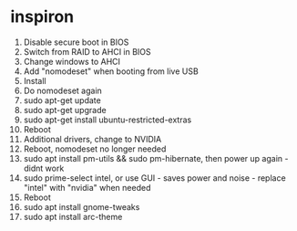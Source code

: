 # inspiron

1. Disable secure boot in BIOS
2. Switch from RAID to AHCI in BIOS 
3. Change windows to AHCI
4. Add "nomodeset" when booting from live USB
5. Install
6. Do nomodeset again
7. sudo apt-get update
8. sudo apt-get upgrade
9. sudo apt-get install ubuntu-restricted-extras
10. Reboot
11. Additional drivers, change to NVIDIA
12. Reboot, nomodeset no longer needed
13. sudo apt install pm-utils && sudo pm-hibernate, then power up again - didnt work
14. sudo prime-select intel, or use GUI - saves power and noise - replace "intel" with "nvidia" when needed
15. Reboot
16. sudo apt install gnome-tweaks
17. sudo apt install arc-theme
